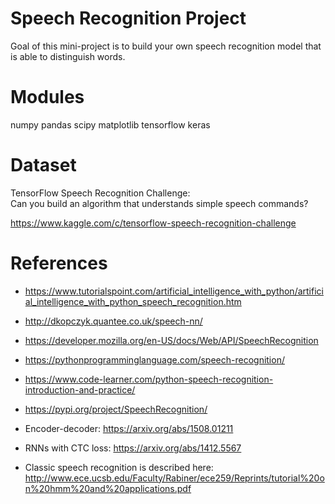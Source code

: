 # Speech Recognition Project

 Goal of this mini-project is to build your own speech recognition model that is able to distinguish words.
 
 # Modules<br>
 
 numpy
 pandas
 scipy
 matplotlib
 tensorflow
 keras
 
 # Dataset
 
TensorFlow Speech Recognition Challenge:<br>
Can you build an algorithm that understands simple speech commands?

https://www.kaggle.com/c/tensorflow-speech-recognition-challenge

 
 # References
 
 - https://www.tutorialspoint.com/artificial_intelligence_with_python/artificial_intelligence_with_python_speech_recognition.htm
 - http://dkopczyk.quantee.co.uk/speech-nn/
 
 - https://developer.mozilla.org/en-US/docs/Web/API/SpeechRecognition
 
 - https://pythonprogramminglanguage.com/speech-recognition/
 
 - https://www.code-learner.com/python-speech-recognition-introduction-and-practice/
 
 - https://pypi.org/project/SpeechRecognition/

- Encoder-decoder: https://arxiv.org/abs/1508.01211

- RNNs with CTC loss: https://arxiv.org/abs/1412.5567

- Classic speech recognition is described here:<br> http://www.ece.ucsb.edu/Faculty/Rabiner/ece259/Reprints/tutorial%20on%20hmm%20and%20applications.pdf
